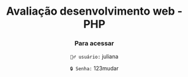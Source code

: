 <div  align="center">

<h1>Avaliação desenvolvimento web - PHP</h1>
</div>

<div  align="center">

<h3>Para acessar</h3>

<div>

<code>🙍‍♂️ usuário:</code> <span>juliana</span>

<code>🔒 Senha:</code> <span>123mudar</span>

</div>
